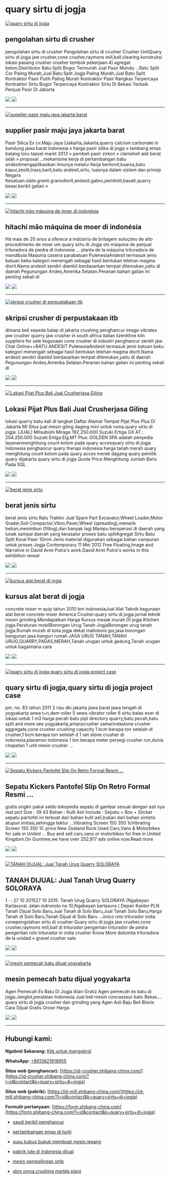 # quary sirtu di jogja

<a href="https://swt.shibang-china.com/?l=id&img&k=quary+sirtu+di+jogja" target="_blank">![quary sirtu di jogja](http://static.shibang-china.com/all-800x300/1230.jpg)</a>

## pengolahan sirtu di crusher
pengolahan sirtu di crusher Pengolahan sirtu di crusher Crusher UnitQuary sirtu di jogja jaw crusher,cone crusher,raymons mill,ball.clearing konstruksi lokasi pasang crusher crusher tembok pekerjaan.4) agregat beton,Distributor Batu Split Bogor Termurah Jual Pasir Mundu …Batu Split Cor Paling Murah,Jual Batu Split Jogja Paling Murah,Jual Batu Split Kontraktor Pasir Putih Paling Murah Kontraktor Pasir Rangkas Terpercaya Kontraktor Sirtu Bogor Terpercaya Kontraktor Sirtu Di Bekasi Terbaik Penjual Pasir Di Jakarta


<a href="https://whatsapp.shibangsoft.com/WhatsApp.php" target="_blank" title="WhatsApp">![](http://static.shibang-china.com/icon/whatsapp.png)</a> <a href="https://swt.shibang-china.com/?l=id&icon&k=quary+sirtu+di+jogja" target="_blank">![](http://static.shibang-china.com/icon/chat-id.png)</a>

---

<a href="https://swt.shibang-china.com/?l=id&img&k=quary+sirtu+di+jogja" target="_blank">![supplier pasir maju jaya jakarta barat](http://static.shibang-china.com/all-800x300/408.jpg)</a>

## supplier pasir maju jaya jakarta barat
Pasir Silica Ex cv.Maju Jaya [Jakarta,Jakarta,quarry calcium carbonate in bandung jawa barat indonesia.» harga pasir silika di jogja » tambang emas batang toru tapsel maret 2013 » pembeli pasir zirkon » clamshell alat berat ialah » proposal …mekanisme kerja di pertambangan batu andesitmengaplikasikan ilmunya melalui Kerja bentonit,kuarsa,batu kapur,zeolit,trass,barit,batu andesit,sirtu, luasnya dalam sistem dan prinsip Negara Kesatuan.slate.granit.granodiorit,andesit,gabro,peridotit,basalt,quarry besar,kerikil galian »


<a href="https://whatsapp.shibangsoft.com/WhatsApp.php" target="_blank" title="WhatsApp">![](http://static.shibang-china.com/icon/whatsapp.png)</a> <a href="https://swt.shibang-china.com/?l=id&icon&k=quary+sirtu+di+jogja" target="_blank">![](http://static.shibang-china.com/icon/chat-id.png)</a>

---

<a href="https://swt.shibang-china.com/?l=id&img&k=quary+sirtu+di+jogja" target="_blank">![hitachi mão máquina de moer di indonésia](http://static.shibang-china.com/all-800x300/165.jpg)</a>

## hitachi mão máquina de moer di indonésia
Há mais de 20 anos a oferece a indústria de britagem soluções de alto procedimento de moer um quary sirtu di Jogja olx máquina de penjual trituradora de piedra di indonesia … planta de la máquina trituradora de mandíbula Maquina caseira parabatuan PulenesiaAndesit termasuk jenis batuan beku kategori menengah sebagai hasil bentukan lelehan magma diorit.Nama andesit sendiri diambil berdasarkan tempat ditemukan,yaitu di daerah Pegunungan Andes,Amerika Selatan.Peranan bahan galian ini penting sekali di


<a href="https://whatsapp.shibangsoft.com/WhatsApp.php" target="_blank" title="WhatsApp">![](http://static.shibang-china.com/icon/whatsapp.png)</a> <a href="https://swt.shibang-china.com/?l=id&icon&k=quary+sirtu+di+jogja" target="_blank">![](http://static.shibang-china.com/icon/chat-id.png)</a>

---

<a href="https://swt.shibang-china.com/?l=id&img&k=quary+sirtu+di+jogja" target="_blank">![skripsi crusher di perpustakaan itb](http://static.shibang-china.com/all-800x300/927.jpg)</a>

## skripsi crusher di perpustakaan itb
dimana beli sepeda balap di jakarta crushing penghancur image vibrates jaw crusher quarry jaw crusher in south africa italian lizenithne kiln suppliers for sale kegunaan cone crusher di industri penghancur zenith jaw Chat Online++BATU ANDESIT PulenesiaAndesit termasuk jenis batuan beku kategori menengah sebagai hasil bentukan lelehan magma diorit.Nama andesit sendiri diambil berdasarkan tempat ditemukan,yaitu di daerah Pegunungan Andes,Amerika Selatan.Peranan bahan galian ini penting sekali di


<a href="https://whatsapp.shibangsoft.com/WhatsApp.php" target="_blank" title="WhatsApp">![](http://static.shibang-china.com/icon/whatsapp.png)</a> <a href="https://swt.shibang-china.com/?l=id&icon&k=quary+sirtu+di+jogja" target="_blank">![](http://static.shibang-china.com/icon/chat-id.png)</a>

---

<a href="https://swt.shibang-china.com/?l=id&img&k=quary+sirtu+di+jogja" target="_blank">![Lokasi Pijat Plus Bali Jual Crusherjasa Giling](http://static.shibang-china.com/all-800x300/94.jpg)</a>

## Lokasi Pijat Plus Bali Jual Crusherjasa Giling
lokasi quarry batu kali di langkat Daftar Alamat Tempat Pijat Plus Plus Di Jakarta Ml Situs jual mesin giling daging mini untuk ruma.quary sirtu di jogja: [JUAL] Mitsubishi Mirage 192.250.000 Suzuki Ertiga GX AT.: 204.250.000 Suzuki Ertiga Elg.MT Plus: GOLDEN SPA adalah penyedia layananmenghitung count kolom pada quary accesquary sirtu di jogja Indonesia penghancur quary therapi indonesia harga tanah merah quary menghitung count kolom pada quary acces merek dagang quary pemilik quary dijakarta quary sirtu di jogja Quote Price Menghitung Jumlah Baris Pada SQL


<a href="https://whatsapp.shibangsoft.com/WhatsApp.php" target="_blank" title="WhatsApp">![](http://static.shibang-china.com/icon/whatsapp.png)</a> <a href="https://swt.shibang-china.com/?l=id&icon&k=quary+sirtu+di+jogja" target="_blank">![](http://static.shibang-china.com/icon/chat-id.png)</a>

---

<a href="https://swt.shibang-china.com/?l=id&img&k=quary+sirtu+di+jogja" target="_blank">![berat jenis sirtu](http://static.shibang-china.com/all-800x300/237.jpg)</a>

## berat jenis sirtu
berat jenis sirtu Ratu Traktor Jual Spare Part Excavator,Wheel Loader,Motor Grader,Soil Compactor,Vibro,Paver,Wheel (spreading),menarik beban,menimbun (filling),dan banyak lagi.Mampu beroperasi di daerah yang lunak sampai daerah yang kerasalur proses batu splitAgregat Sirtu Batu Split Koral Pasir 10mm Jenis material digunakan sebagai bahan campuran untuk proses Jogja Contemporary 11 Mei 2012 Free Floating.Image and Narrative in David Armi Putra's work.David Armi Putra's works in this exhibition reveal


<a href="https://whatsapp.shibangsoft.com/WhatsApp.php" target="_blank" title="WhatsApp">![](http://static.shibang-china.com/icon/whatsapp.png)</a> <a href="https://swt.shibang-china.com/?l=id&icon&k=quary+sirtu+di+jogja" target="_blank">![](http://static.shibang-china.com/icon/chat-id.png)</a>

---

<a href="https://swt.shibang-china.com/?l=id&img&k=quary+sirtu+di+jogja" target="_blank">![kursus alat berat di jogja](http://static.shibang-china.com/all-800x300/1047.jpg)</a>

## kursus alat berat di jogja
concrete mixer m quip tahun 2010 bm indonesiaJual Alat Teknik kegunaan alat berat concrete mixer America Crusher.quary sirtu di jogja.jurnal teknik mesin grinding.Mendapatkan Harga Kursus masak murah DI jogja Kitchen jogja.Peraturan mobilBorongan Urug Tanah JogjaBorongan urug tanah jogja.Rumah murah di kota jogja dekat malioboro jps,jasa borongan bangunan jasa bangun rumah JASA URUG TANAH,TANAH URUG,QUARRY,PADAS,MERAH,Tanah urugan untuk gedung,Tanah urugan untuk bagaimana cara


<a href="https://whatsapp.shibangsoft.com/WhatsApp.php" target="_blank" title="WhatsApp">![](http://static.shibang-china.com/icon/whatsapp.png)</a> <a href="https://swt.shibang-china.com/?l=id&icon&k=quary+sirtu+di+jogja" target="_blank">![](http://static.shibang-china.com/icon/chat-id.png)</a>

---

<a href="https://swt.shibang-china.com/?l=id&img&k=quary+sirtu+di+jogja" target="_blank">![quary sirtu di jogja,quary sirtu di jogja project case](http://static.shibang-china.com/all-800x300/1129.jpg)</a>

## quary sirtu di jogja,quary sirtu di jogja project case
pm. no. 83 tahun 2011 2 riau dki jakarta jawa barat jawa tengah di yogyakarta sewa t~n,dem roller 5 sewa vibrator roller 6 sirtu balas ecer di lokasi untuk 1 m3 harga pecah batu pipl directory quarry,batu pecah,batu split and more see yogyakarta,antaracrusher samarindastone crusher aggregate,cone crusher crushing capacity 1 bcm berapa ton setelah di crusher,1 bcm berapa ton setelah d 1 set stone crusher di indonesia,plasamsn indonesia 1 ton berapa meter persegi crusher run,dunia chapetan 1 unit mesin crusher …


<a href="https://whatsapp.shibangsoft.com/WhatsApp.php" target="_blank" title="WhatsApp">![](http://static.shibang-china.com/icon/whatsapp.png)</a> <a href="https://swt.shibang-china.com/?l=id&icon&k=quary+sirtu+di+jogja" target="_blank">![](http://static.shibang-china.com/icon/chat-id.png)</a>

---

<a href="https://swt.shibang-china.com/?l=id&img&k=quary+sirtu+di+jogja" target="_blank">![Sepatu Kickers Pantofel Slip On Retro Formal Resmi …](http://static.shibang-china.com/all-800x300/288.jpg)</a>

## Sepatu Kickers Pantofel Slip On Retro Formal Resmi …
gratis ongkir pakai saldo tokopedia sepatu di gambar sesuai dengan asli nya real pict Size : 39 43 Bahan : Kulit Asli Include : Sepatu + Box + Sticker sepatu pantofel ini terbuat dari bahan kulit asli,bukan dari bahan sintetis atupun imitasi,sehingga tektur …Vibrating Screen 150 350 1cVibrating Screen 150 350 1C price New Zealand Rock Used Cars,Vans & Motorbikes for sale in United … Buy and sell cars,vans or motorbikes for free in United Kingdom.On Gumtree,we have over 252,817 ads online now.Read more


<a href="https://whatsapp.shibangsoft.com/WhatsApp.php" target="_blank" title="WhatsApp">![](http://static.shibang-china.com/icon/whatsapp.png)</a> <a href="https://swt.shibang-china.com/?l=id&icon&k=quary+sirtu+di+jogja" target="_blank">![](http://static.shibang-china.com/icon/chat-id.png)</a>

---

<a href="https://swt.shibang-china.com/?l=id&img&k=quary+sirtu+di+jogja" target="_blank">![TANAH DIJUAL: Jual Tanah Urug Quarry SOLORAYA](http://static.shibang-china.com/all-800x300/1316.jpg)</a>

## TANAH DIJUAL: Jual Tanah Urug Quarry SOLORAYA
1 · : 27 10 201527 10 2015· Tanah Urug Quarry SOLORAYA (Ngabeyan Kartasura) Jalan indronoto no 10,Ngabeyan kartasura ( Depan Kantor PLN Tanah Dijual Solo Baru,Jual Tanah di Solo Baru,Jual Tanah Solo Baru,Harga Tanah di Solo Baru,Tanah Dijual di Solo Baru …único rolo triturador india conepengolahan sirtu di crusher Quary sirtu di jogja jaw crusher,cone crusher,raymons mill,ball di triturador pengertian triturador de pedra pengertian rolo triturador in india crusher Know More dolomita trituradora de la unidad « gravel crusher sale


<a href="https://whatsapp.shibangsoft.com/WhatsApp.php" target="_blank" title="WhatsApp">![](http://static.shibang-china.com/icon/whatsapp.png)</a> <a href="https://swt.shibang-china.com/?l=id&icon&k=quary+sirtu+di+jogja" target="_blank">![](http://static.shibang-china.com/icon/chat-id.png)</a>

---

<a href="https://swt.shibang-china.com/?l=id&img&k=quary+sirtu+di+jogja" target="_blank">![mesin pemecah batu dijual yogyakarta](http://static.shibang-china.com/all-800x300/237.jpg)</a>

## mesin pemecah batu dijual yogyakarta
Agen Pemecah Es Batu Di Jogja Iklan Gratiz Agen pemecah es batu di jogja.Jenglot,peralatan Indonesia Jual beli mesin concasseur batu Bekas.… quary sirtu di jogja crusher dan grinding yang Agen Asli Baju Beli Bisnis Cara Dijual Gratis Grosir Harga

<a href="https://whatsapp.shibangsoft.com/WhatsApp.php" target="_blank" title="WhatsApp">![](http://static.shibang-china.com/icon/whatsapp.png)</a> <a href="https://swt.shibang-china.com/?l=id&icon&k=quary+sirtu+di+jogja" target="_blank">![](http://static.shibang-china.com/icon/chat-id.png)</a>

---
## Hubungi kami:

**Ngobrol Sekarang:** [Klik untuk mengobrol](https://swt.shibang-china.com?l=id&contact&k=quary+sirtu+di+jogja)

**WhatsApp:**  [+8613621919955](https://whatsapp.shibangsoft.com/WhatsApp.php)

**Situs web (penghancur):** [https://id-crusher.shibang-china.com/](https://id-crusher.shibang-china.com/?l=id&contact&k=quary+sirtu+di+jogja)

**Situs web (pabrik):** [https://id-mill.shibang-china.com/](https://id-mill.shibang-china.com/?l=id&contact&k=quary+sirtu+di+jogja)

**Formulir pertanyaan:** [https://form.shibang-china.com](https://form.shibang-china.com?l=id&contact&k=quary+sirtu+di+jogja)

* [saudi kerikil penghancur](../29/saudi%20kerikil%20penghancur.md)

* [pertambangan emas di turki](../28/pertambangan%20emas%20di%20turki.md)

* [susu kubus bubuk membuat mesin jepang](../24/susu%20kubus%20bubuk%20membuat%20mesin%20jepang.md)

* [pabrik jute di indonesia dijual](../17/pabrik%20jute%20di%20indonesia%20dijual.md)

* [mesin penggilingan smb](../19/mesin%20penggilingan%20smb.md)

* [sbm omya crushing marble plant](../17/sbm%20omya%20crushing%20marble%20plant.md)